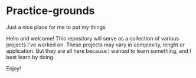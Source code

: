 # Practice-grounds
Just a nice place for me to put my things

Hello and welcome! 
This repository will serve as a collection of various projects I've worked on. 
These projects may vary in complexity, lenght or application. But they are all here because I wanted to learn something, and I best learn by doing.

Enjoy!
